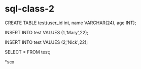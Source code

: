 # sql-class-2

CREATE TABLE test(user_id int, name VARCHAR(24), age INT);

INSERT INTO test VALUES (1,'Mary',22);

INSERT INTO test VALUES (2,'Nick',22);

SELECT * FROM test;

*scx
